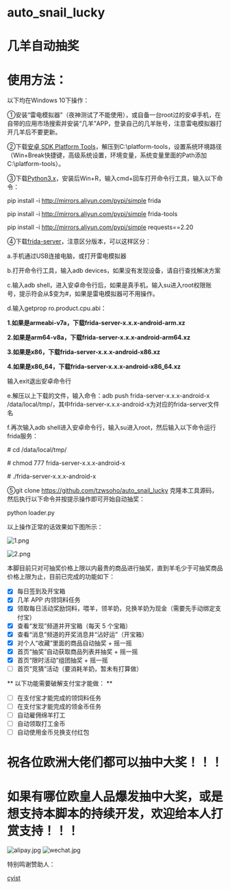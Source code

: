 # auto_snail_lucky
# 几羊自动抽奖

# 使用方法：
以下均在Windows 10下操作：

①安装“雷电模拟器”（夜神测试了不能使用），或自备一台root过的安卓手机，在自带的应用市场搜索并安装“几羊”APP，登录自己的几羊账号，注意雷电模拟器打开几羊后不要更新。

②下载[安卓 SDK Platform Tools](https://developer.android.google.cn/studio/releases/platform-tools)，解压到C:\platform-tools，设置系统环境路径（Win+Break快捷键，高级系统设置，环境变量，系统变量里面的Path添加C:\platform-tools）。

③下载[Python3.x](https://www.python.org/downloads/)，安装后Win+R，输入cmd+回车打开命令行工具，输入以下命令：

pip install -i http://mirrors.aliyun.com/pypi/simple frida

pip install -i http://mirrors.aliyun.com/pypi/simple frida-tools

pip install -i http://mirrors.aliyun.com/pypi/simple requests==2.20

④下载[frida-server](https://github.com/frida/frida/releases/)，注意区分版本，可以这样区分：

a.手机通过USB连接电脑，或打开雷电模拟器

b.打开命令行工具，输入adb devices，如果没有发现设备，请自行查找解决方案

c.输入adb shell，进入安卓命令行后，如果是真手机，输入su进入root权限账号，提示符会从$变为#，如果是雷电模拟器可不用操作。

d.输入getprop ro.product.cpu.abi：

**1.如果是armeabi-v7a，下载frida-server-x.x.x-android-arm.xz**
  
**2.如果是arm64-v8a，下载frida-server-x.x.x-android-arm64.xz**
  
**3.如果是x86，下载frida-server-x.x.x-android-x86.xz**
  
**4.如果是x86_64，下载frida-server-x.x.x-android-x86_64.xz**
  
  输入exit退出安卓命令行
  
e.解压以上下载的文件，输入命令：adb push frida-server-x.x.x-android-x /data/local/tmp/，其中frida-server-x.x.x-android-x为对应的frida-server文件名

f.再次输入adb shell进入安卓命令行，输入su进入root，然后输入以下命令运行frida服务：

\# cd /data/local/tmp/

\# chmod 777 frida-server-x.x.x-android-x

\# ./frida-server-x.x.x-android-x

⑤git clone https://github.com/tzwsoho/auto_snail_lucky 克隆本工具源码，然后执行以下命令并按提示操作即可开始自动抽奖：

python loader.py


以上操作正常的话效果如下图所示：

![1.png](./img/1.png)

![2.png](./img/2.png)

本脚目前只对可抽奖价格上限以内最贵的商品进行抽奖，直到羊毛少于可抽奖商品价格上限为止，目前已完成的功能如下：

- [x] 每日签到及开宝箱
- [x] 几羊 APP 内领饲料任务
- [x] 领取每日活动奖励饲料，喂羊，领羊奶，兑换羊奶为现金（需要先手动绑定支付宝）
- [x] 查看“发现”频道并开宝箱（每天 5 个宝箱）
- [x] 查看“消息”频道的开奖消息并“沾好运”（开宝箱）
- [x] 对个人“收藏”里面的商品自动抽奖 + 摇一摇
- [x] 首页“抽奖”自动获取商品列表并抽奖 + 摇一摇
- [x] 首页“限时活动”组团抽奖 + 摇一摇
- [ ] 首页“竞猜”活动（要消耗羊奶，暂未有打算做）

** 以下功能需要破解支付宝才能做： **
- [ ] 在支付宝才能完成的领饲料任务
- [ ] 在支付宝才能完成的领金币任务
- [ ] 自动雇佣绵羊打工
- [ ] 自动领取打工金币
- [ ] 自动使用金币兑换支付红包

# 祝各位欧洲大佬们都可以抽中大奖！！！

# 如果有哪位欧皇人品爆发抽中大奖，或是想支持本脚本的持续开发，欢迎给本人打赏支持！！！

![alipay.jpg](./img/alipay.jpg) ![wechat.jpg](./img/wechat.jpg)

特别鸣谢赞助人：

[cyist](https://github.com/cyist)
